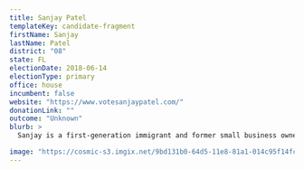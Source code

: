 ```yaml
---
title: Sanjay Patel
templateKey: candidate-fragment
firstName: Sanjay
lastName: Patel
district: "08"
state: FL
electionDate: 2018-06-14
electionType: primary
office: house
incumbent: false
website: "https://www.votesanjaypatel.com/"
donationLink: ""
outcome: "Unknown"
blurb: >
  Sanjay is a first-generation immigrant and former small business owner who is running to represent Florida’s 8th congressional district. As local opportunities expand in space travel and exploration, Sanjay aims to ensure fair wages and reasonable cost of living for teachers, firefighters, service professionals and all working people. Sanjay supports Medicare for All, reducing interest rates on student debt, and fair taxation that ensures that hardworking Floridians and small business owners don't foot the bill for infrastructure and public services that disproportionately benefit big businesses and billionaires.

image: "https://cosmic-s3.imgix.net/9bd131b0-64d5-11e8-81a1-014c95f14fc3-JD_Site_SanjayPatel_1000x600_053018.jpg"
---
```

